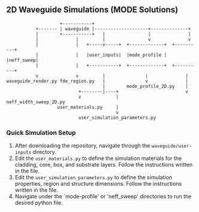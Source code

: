## 2D Waveguide Simulations (MODE Solutions)


                        +-----------+                                      
               +------- | waveguide |--------------------+--------------+  
               |        +-----------+   |                |              |       
               |              |         |                v              v       
               |              |   +-----v-----+  +-------------+  +----------+  
               |              |   |user_inputs|  |mode_profile |  |neff_sweep|  
               |              |   +-----------+  +-------------+  +----------+  
               v              v         |               |              |        
    waveguide_render.py fde_region.py   |               v              |        
                                        |        mode_profile_2D.py    |        
                               +--------|----+                         v        
                               v             |            neff_width_sweep_2D.py
                       user_materials.py     |                                
                                             v              
                               user_simulation_parameters.py


### Quick Simulation Setup

1. After downloading the repository, navigate through the `waveguide/user-inputs` directory.
2. Edit the `user_materials.py` to define the simulation materials for the cladding, core, box, and substrate layers. Follow the instructions written in the file.
3. Edit the `user_simulation_parameters.py` to define the simulation properties, region and structure dimensions. Follow the instructions written in the file.
4. Navigate under the `mode-profile' or 'neff_sweep' directories to run the desired python file.
